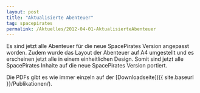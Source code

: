 ```yaml
---
layout: post
title: "Aktualisierte Abenteuer"
tag: spacepirates
permalink: /Aktuelles/2012-04-01-AktualisierteAbenteuer
---
```


Es sind jetzt alle Abenteuer für die neue SpacePirates Version angepasst worden. Zudem wurde das Layout der Abenteuer auf A4 umgestellt und es erscheinen jetzt alle in einem einheitlichen Design. Somit sind jetzt alle SpacePirates Inhalte auf die neue SpacePirates Version portiert.

Die PDFs gibt es wie immer einzeln auf der [Downloadseite]({{ site.baseurl }}/Publikationen/).
